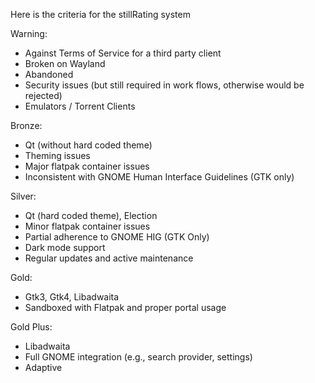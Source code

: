 Here is the criteria for the stillRating system

Warning:
- Against Terms of Service for a third party client
- Broken on Wayland
- Abandoned
- Security issues (but still required in work flows, otherwise would be rejected)
- Emulators / Torrent Clients


Bronze:
- Qt (without hard coded theme)
- Theming issues
- Major flatpak container issues
- Inconsistent with GNOME Human Interface Guidelines (GTK only)

Silver:
- Qt (hard coded theme), Election
- Minor flatpak container issues
- Partial adherence to GNOME HIG (GTK Only)
- Dark mode support
- Regular updates and active maintenance


Gold:
- Gtk3, Gtk4, Libadwaita
- Sandboxed with Flatpak and proper portal usage


Gold Plus:
- Libadwaita
- Full GNOME integration (e.g., search provider, settings)
- Adaptive